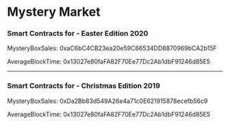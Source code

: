 # Mystery Market

### Smart Contracts for - Easter Edition 2020

MysteryBoxSales: 0xaC6bC4CB23ea20e59C66534DD8870969bCA2b15F

AverageBlockTime: 0x13027e80faFA82F70Ee77Dc2Ab1dbF91246d85E5

___

### Smart Contracts for - Christmas Edition 2019

MysteryBoxSales: 0xDa2Bb83d549A26e4a71c0E621915878ecefb56c9

AverageBlockTime: 0x13027e80faFA82F70Ee77Dc2Ab1dbF91246d85E5
